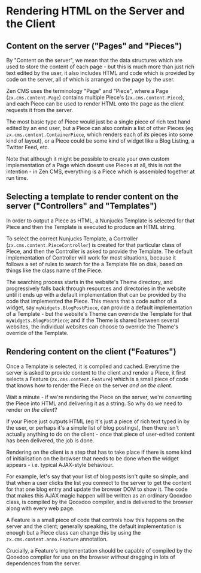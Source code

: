 # Rendering HTML on the Server and the Client

## Content on the server ("Pages" and "Pieces")

By "Content on the server", we mean that the data structures which are used to store the content of
each page - but this is much more than just rich text edited by the user, it also includes HTML and
code which is provided by code on the server, all of which is arranged on the page by the user.

Zen CMS uses the terminology "Page" and "Piece", where a Page (`zx.cms.content.Page`)
contains multiple Piece's (`zx.cms.content.Piece`), and each Piece can be used to render HTML
onto the page as the client requests it from the server.

The most basic type of Piece would just be a single piece of rich text hand edited by an end user,
but a Piece can also contain a list of other Pieces (eg `zx.cms.content.ContainerPiece`,
which renders each of _its_ pieces into some kind of layout), or a Piece could be some kind of widget
like a Blog Listing, a Twitter Feed, etc.

Note that although it might be possible to create your own custom implementation of a Page which
doesnt use Pieces at all, this is not the intention - in Zen CMS, everything is a Piece which
is assembled together at run time.

## Selecting a template to render content on the server ("Controllers" and "Templates")

In order to output a Piece as HTML, a Nunjucks Template is selected for that Piece and then the
Template is executed to produce an HTML string.

To select the correct Nunjucks Template, a Controller (`zx.cms.content.PieceController`) is
created for that particular class of Piece, and then the Controller is asked to provide the Template.
The default implementation of Controller will work for most situations, because it follows a set of rules
to search for the a Template file on disk, based on things like the class name of the Piece.

The searching process starts in the website's Theme directory, and progressively falls back through
resources and directories in the website until it ends up with a default implementation that can be
provided by the code that implemented the Piece. This means that a code author of a widget, say
`myWidgets.BlogPostPiece`, can provide a default implementation of a Template - but the website's
Theme can override the Template for that `myWidgets.BlogPostPiece`; and if the Theme is shared
between several websites, the individual websites can choose to override the Theme's override of
the Template.

## Rendering content on the client ("Features")

Once a Template is selected, it is compiled and cached. Everytime the server is asked to provide
content to the client and render a Piece, it first selects a Feature (`zx.cms.content.Feature`)
which is a small piece of code that knows how to render the Piece on the server _and on the client_.

Wait a minute - if we're rendering the Piece on the server, we're converting the Piece into HTML
and delivering it as a string. So why do we need to render _on the client_?

If your Piece just outputs HTML (eg it's just a piece of rich text typed in by the user, or perhaps
it's a simple list of blog postings), then there isn't actually anything to do on the client - once
that piece of user-edited content has been delivered, the job is done.

Rendering on the client is a step that has to take place if there is some kind of initialisation
on the browser that needs to be done when the widget appears - i.e. typical AJAX-style behaviour.

For example, let's say that your list of blog posts isn't quite so simple, and that when a user
clicks the list you connect to the server to get the content for that one blog entry and update
the browser DOM to show it. The code that makes this AJAX magic happen will be written as an
ordinary Qooxdoo class, is compiled by the Qooxdoo compiler, and is delivered to the browser along
with every web page.

A Feature is a small piece of code that controls how this happens on the server and the client;
generally speaking, the default implementation is enough but a Piece class can change this by
using the `zx.cms.content.anno.Feature` annotation.

Crucially, a Feature's implementation should be capable of compiled by the Qooxdoo compiler for use
on the browser _without_ dragging in lots of dependences from the server.
